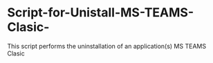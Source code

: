 # Script-for-Unistall-MS-TEAMS-Clasic-
This script performs the  uninstallation of an application(s)  MS TEAMS Clasic 
